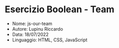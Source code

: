 # Esercizio Boolean - Team

* Nome: js-our-team
* Autore: Lupinu Riccardo
* Data: 18/07/2022
* Linguaggio: HTML, CSS, JavaScript